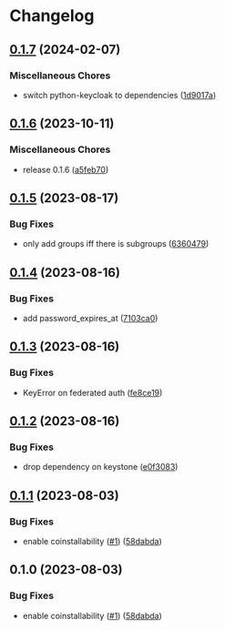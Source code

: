 # Changelog

## [0.1.7](https://github.com/vexxhost/keystone-keycloak-backend/compare/v0.1.6...v0.1.7) (2024-02-07)


### Miscellaneous Chores

* switch python-keycloak to dependencies ([1d9017a](https://github.com/vexxhost/keystone-keycloak-backend/commit/1d9017a737d1aa35d679c78820abf761d79c92b2))

## [0.1.6](https://github.com/vexxhost/keystone-keycloak-backend/compare/v0.1.5...v0.1.6) (2023-10-11)


### Miscellaneous Chores

* release 0.1.6 ([a5feb70](https://github.com/vexxhost/keystone-keycloak-backend/commit/a5feb70d09f7623604fcbd9c2f001f74285a95d5))

## [0.1.5](https://github.com/vexxhost/keystone-keycloak-backend/compare/v0.1.4...v0.1.5) (2023-08-17)


### Bug Fixes

* only add groups iff there is subgroups ([6360479](https://github.com/vexxhost/keystone-keycloak-backend/commit/63604793eff2d1d1b56249bad79bc435eebfa596))

## [0.1.4](https://github.com/vexxhost/keystone-keycloak-backend/compare/v0.1.3...v0.1.4) (2023-08-16)


### Bug Fixes

* add password_expires_at ([7103ca0](https://github.com/vexxhost/keystone-keycloak-backend/commit/7103ca0a93ee9273d4692563208ad998358abccd))

## [0.1.3](https://github.com/vexxhost/keystone-keycloak-backend/compare/v0.1.2...v0.1.3) (2023-08-16)


### Bug Fixes

* KeyError on federated auth ([fe8ce19](https://github.com/vexxhost/keystone-keycloak-backend/commit/fe8ce19fd1791c80a41aae3f91a7287db66efb76))

## [0.1.2](https://github.com/vexxhost/keystone-keycloak-backend/compare/v0.1.1...v0.1.2) (2023-08-16)


### Bug Fixes

* drop dependency on keystone ([e0f3083](https://github.com/vexxhost/keystone-keycloak-backend/commit/e0f30832053e74123cca9d7fe6df50a9ee5f0302))

## [0.1.1](https://github.com/vexxhost/keystone-keycloak-backend/compare/v0.1.0...v0.1.1) (2023-08-03)


### Bug Fixes

* enable coinstallability ([#1](https://github.com/vexxhost/keystone-keycloak-backend/issues/1)) ([58dabda](https://github.com/vexxhost/keystone-keycloak-backend/commit/58dabda4415d72d034e7808bed19c607c1fa4310))

## 0.1.0 (2023-08-03)


### Bug Fixes

* enable coinstallability ([#1](https://github.com/vexxhost/keystone-keycloak-backend/issues/1)) ([58dabda](https://github.com/vexxhost/keystone-keycloak-backend/commit/58dabda4415d72d034e7808bed19c607c1fa4310))
